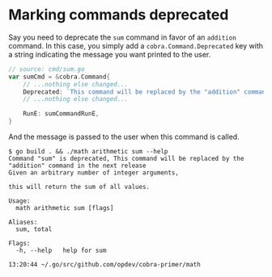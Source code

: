 # Marking commands deprecated

Say you need to deprecate the `sum` command in favor of an `addition` command.
In this case, you simply add a `cobra.Command.Deprecated` key with a string
indicating the message you want printed to the user.

```go
// source: cmd/sum.go
var sumCmd = &cobra.Command{
    // ...nothing else changed...
	Deprecated: `This command will be replaced by the "addition" command in the next release`,
    // ...nothing else changed...

	RunE: sumCommandRunE,
}
```

And the message is passed to the user when this command is called.

```
$ go build . && ./math arithmetic sum --help
Command "sum" is deprecated, This command will be replaced by the "addition" command in the next release
Given an arbitrary number of integer arguments,

this will return the sum of all values.

Usage:
  math arithmetic sum [flags]

Aliases:
  sum, total

Flags:
  -h, --help   help for sum

13:20:44 ~/.go/src/github.com/opdev/cobra-primer/math
```
